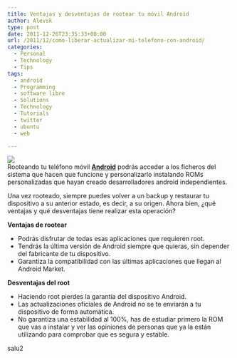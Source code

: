 ```yaml
---
title: Ventajas y desventajas de rootear tu móvil Android
author: Alevsk
type: post
date: 2011-12-26T23:35:33+00:00
url: /2011/12/como-liberar-actualizar-mi-telefono-con-android/
categories:
  - Personal
  - Technology
  - Tips
tags:
  - android
  - Programming
  - software libre
  - Solutions
  - Technology
  - Tutorials
  - twitter
  - ubuntu
  - web

---
```

[![](/images/root_android.png)](http://www.alevsk.com/2011/12/como-liberar-actualizar-mi-telefono-con-android/root_android/)  
Rooteando tu teléfono móvil **[Android][1]** podrás acceder a los ficheros del sistema que hacen que funcione y personalizarlo instalando ROMs personalizadas que hayan creado desarrolladores android independientes.

Una vez rooteado, siempre puedes volver a un backup y restaurar tu dispositivo a su anterior estado, es decir, a su origen. Ahora bien, ¿qué ventajas y qué desventajas tiene realizar esta operación?

**Ventajas de rootear**

  * Podrás disfrutar de todas esas aplicaciones que requieren root.
  * Tendrás la última versión de Android siempre que quieras, sin depender del fabricante de tu dispositivo.
  * Garantiza la compatibilidad con las últimas aplicaciones que llegan al Android Market.

**Desventajas del root**

  * Haciendo root pierdes la garantía del dispositivo Android.
  * Las actualizaciones oficiales de Android no se te enviarán a tu dispositivo de forma automática.
  * No garantiza una estabilidad al 100%, has de estudiar primero la ROM que vas a instalar y ver las opiniones de personas que ya la están utilizando para comprobar que es segura y estable.

salu2

 [1]: http://adnfriki.com "android"